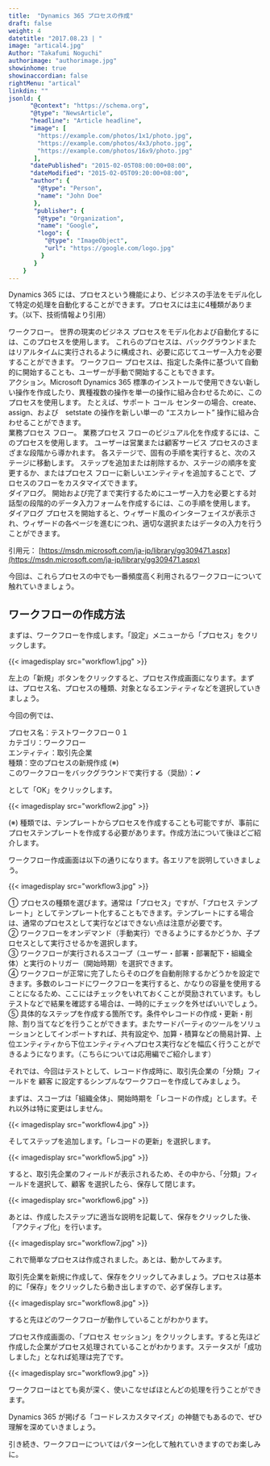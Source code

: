 ```yaml
---
title:  "Dynamics 365 プロセスの作成"
draft: false
weight: 4
datetitle: "2017.08.23 | "
image: "artical4.jpg"
Author: "Takafumi Noguchi"
authorimage: "authorimage.jpg"
showinhome: true
showinaccordian: false
rightMenu: "artical"
linkdin: ""
jsonld: {
      "@context": "https://schema.org",
      "@type": "NewsArticle",
      "headline": "Article headline",
      "image": [
        "https://example.com/photos/1x1/photo.jpg",
        "https://example.com/photos/4x3/photo.jpg",
        "https://example.com/photos/16x9/photo.jpg"
       ],
      "datePublished": "2015-02-05T08:00:00+08:00",
      "dateModified": "2015-02-05T09:20:00+08:00",
      "author": {
        "@type": "Person",
        "name": "John Doe"
       },
       "publisher": {
        "@type": "Organization",
        "name": "Google",
        "logo": {
          "@type": "ImageObject",
          "url": "https://google.com/logo.jpg"
         }
       }
    }
---
```

<!-- Intro  -->
Dynamics 365 には、プロセスという機能により、ビジネスの手法をモデル化して特定の処理を自動化することができます。プロセスには主に4種類があります。（以下、技術情報より引用）

<!-- Quate Box -->
ワークフロー。 世界の現実のビジネス プロセスをモデル化および自動化するには、このプロセスを使用します。 これらのプロセスは、バックグラウンドまたはリアルタイムに実行されるように構成され、必要に応じてユーザー入力を必要することができます。 ワークフロー プロセスは、指定した条件に基づいて自動的に開始することも、ユーザーが手動で開始することもできます。     
アクション。Microsoft Dynamics 365 標準のインストールで使用できない新しい操作を作成したり、異種複数の操作を単一の操作に組み合わせるために、このプロセスを使用します。 たとえば、サポート コール センターの場合、create、assign、および　setstate の操作を新しい単一の “エスカレート” 操作に組み合わせることができます。      
業務プロセス フロー。 業務プロセス フローのビジュアル化を作成するには、このプロセスを使用します。 ユーザーは営業または顧客サービス プロセスのさまざまな段階から導かれます。 各ステージで、固有の手順を実行すると、次のステージに移動します。 ステップを追加または削除するか、ステージの順序を変更するか、またはプロセス フローに新しいエンティティを追加することで、プロセスのフローをカスタマイズできます。     
ダイアログ。 開始および完了まで実行するためにユーザー入力を必要とする対話型の段階的のデータ入力フォームを作成するには、この手順を使用します。 ダイアログ プロセスを開始すると、ウィザード風のインターフェイスが表示され、ウィザードの各ページを進むにつれ、適切な選択またはデータの入力を行うことができます。     


引用元： [https://msdn.microsoft.com/ja-jp/library/gg309471.aspx](https://msdn.microsoft.com/ja-jp/library/gg309471.aspx)

今回は、これらプロセスの中でも一番頻度高く利用されるワークフローについて触れていきましょう。

## ワークフローの作成方法
まずは、ワークフローを作成します。「設定」メニューから「プロセス」をクリックします。
<!-- Image= workflow1.jpg -->
{{< imagedisplay src="workflow1.jpg" >}}

左上の「新規」ボタンをクリックすると、プロセス作成画面になります。まずは、プロセス名、プロセスの種類、対象となるエンティティなどを選択していきましょう。

今回の例では、

プロセス名：テストワークフロー０１    
カテゴリ：ワークフロー    
エンティティ：取引先企業     
種類：空のプロセスの新規作成 (※)     
このワークフローをバックグラウンドで実行する（奨励）：✔     

として「OK」をクリックします。
<!-- Image= workflow2.jpg -->
{{< imagedisplay src="workflow2.jpg" >}}

(※) 種類では、テンプレートからプロセスを作成することも可能ですが、事前にプロセステンプレートを作成する必要があります。作成方法について後ほどご紹介します。


ワークフロー作成画面は以下の通りになります。各エリアを説明していきましょう。
<!-- Image= workflow3.jpg -->
{{< imagedisplay src="workflow3.jpg" >}}

①  プロセスの種類を選びます。通常は「プロセス」ですが、「プロセス テンプレート」としてテンプレート化することもできます。テンプレートにする場合は、通常のプロセスとして実行などはできない点は注意が必要です。   
②  ワークフローをオンデマンド（手動実行）できるようにするかどうか、子プロセスとして実行させるかを選択します。    
③  ワークフローが実行されるスコープ（ユーザー・部署・部署配下・組織全体）と実行のトリガー（開始時期）を選択できます。    
④ ワークフローが正常に完了したらそのログを自動削除するかどうかを設定できます。多数のレコードにワークフローを実行すると、かなりの容量を使用することになるため、ここにはチェックをいれておくことが奨励されています。もしテストなどで結果を確認する場合は、一時的にチェックを外せばいいでしょう。     
⑤ 具体的なステップを作成する箇所です。条件やレコードの作成・更新・削除、割り当てなどを行うことができます。またサードパーティのツールをソリューションとしてインポートすれば、共有設定や、加算・積算などの簡易計算、上位エンティティから下位エンティティへプロセス実行などを幅広く行うことができるようになります。（こちらについては応用編でご紹介します）  

それでは、今回はテストとして、レコード作成時に、取引先企業の「分類」フィールドを 顧客 に設定するシンプルなワークフローを作成してみましょう。
 

まずは、スコープは「組織全体」、開始時期を「レコードの作成」とします。それ以外は特に変更はしません。
<!-- Image= workflow4.jpg -->
{{< imagedisplay src="workflow4.jpg" >}}

そしてステップを追加します。「レコードの更新」を選択します。
<!-- Image= workflow5.jpg -->
{{< imagedisplay src="workflow5.jpg" >}}

すると、取引先企業のフィールドが表示されるため、その中から、「分類」フィールドを選択して、顧客 を選択したら、保存して閉じます。
<!-- Image= workflow6.jpg -->
{{< imagedisplay src="workflow6.jpg" >}}

あとは、作成したステップに適当な説明を記載して、保存をクリックした後、「アクティブ化」を行います。
<!-- Image= workflow7.jpg -->
{{< imagedisplay src="workflow7.jpg" >}}

これで簡単なプロセスは作成されました。あとは、動かしてみます。

取引先企業を新規に作成して、保存をクリックしてみましょう。プロセスは基本的に「保存」をクリックしたら動き出しますので、必ず保存します。
<!-- Image= workflow8.jpg -->
{{< imagedisplay src="workflow8.jpg" >}}

すると先ほどのワークフローが動作していることがわかります。

プロセス作成画面の、「プロセス セッション」をクリックします。すると先ほど作成した企業がプロセス処理されていることがわかります。ステータスが「成功しました」となれば処理は完了です。
<!-- Image= workflow9.jpg -->
{{< imagedisplay src="workflow9.jpg" >}}

ワークフローはとても奥が深く、使いこなせばほとんどの処理を行うことができます。

Dynamics 365 が掲げる「コードレスカスタマイズ」の神髄でもあるので、ぜひ理解を深めていきましょう。

引き続き、ワークフローについてはパターン化して触れていきますのでお楽しみに。
